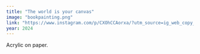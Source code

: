 ```yaml
---
title: "The world is your canvas"
image: "bookpainting.png"
link: "https://www.instagram.com/p/CXOhCCAorxa/?utm_source=ig_web_copy_link"
year: 2024
---
```

Acrylic on paper.